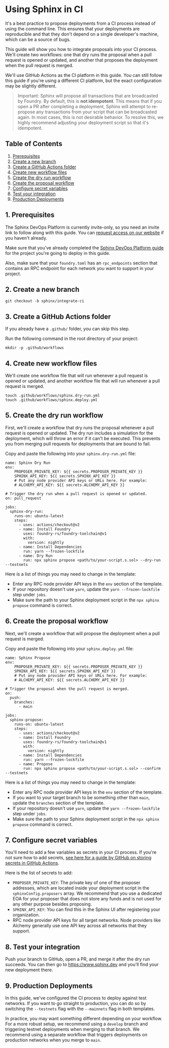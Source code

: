 # Using Sphinx in CI

It's a best practice to propose deployments from a CI process instead of using the command line. This ensures that your deployments are reproducible and that they don't depend on a single developer's machine, which can be a source of bugs.

This guide will show you how to integrate proposals into your CI process. We'll create two workflows: one that dry runs the proposal when a pull request is opened or updated, and another that proposes the deployment when the pull request is merged.

We'll use GitHub Actions as the CI platform in this guide. You can still follow this guide if you're using a different CI platform, but the exact configuration may be slightly different.

> Important: Sphinx will propose all transactions that are broadcasted by Foundry. By default, this is **not idempotent**. This means that if you open a PR after completing a deployment, Sphinx will attempt to re-propose any transactions from your script that can be broadcasted again. In most cases, this is not desirable behavior. To resolve this, we highly recommend adjusting your deployment script so that it's idempotent.

## Table of Contents

1. [Prerequisites](#1-prerequisites)
2. [Create a new branch](#2-create-a-new-branch)
3. [Create a GitHub Actions folder](#3-create-a-github-actions-folder)
4. [Create new workflow files](#4-create-new-workflow-files)
5. [Create the dry run workflow](#5-create-the-dry-run-workflow)
6. [Create the proposal workflow](#6-create-the-proposal-workflow)
7. [Configure secret variables](#7-configure-secret-variables)
8. [Test your integration](#8-test-your-integration)
9. [Production Deployments](#9-production-deployments)

## 1. Prerequisites

The Sphinx DevOps Platform is currently invite-only, so you need an invite link to follow along with this guide. You can [request access on our website](https://sphinx.dev) if you haven't already.

Make sure that you've already completed the [Sphinx DevOps Platform guide](https://github.com/sphinx-labs/sphinx/blob/develop/docs/ops-getting-started.md) for the project you're going to deploy in this guide.

Also, make sure that your `foundry.toml` has an `rpc_endpoints` section that contains an RPC endpoint for each network you want to support in your project.

## 2. Create a new branch

```
git checkout -b sphinx/integrate-ci
```

## 3. Create a GitHub Actions folder

If you already have a `.github/` folder, you can skip this step.

Run the following command in the root directory of your project:

```
mkdir -p .github/workflows
```

## 4. Create new workflow files

We'll create one workflow file that will run whenever a pull request is opened or updated, and another workflow file that will run whenever a pull request is merged.

```
touch .github/workflows/sphinx.dry-run.yml
touch .github/workflows/sphinx.deploy.yml
```

## 5. Create the dry run workflow

First, we'll create a workflow that dry runs the proposal whenever a pull request is opened or updated. The dry run includes a simulation for the deployment, which will throw an error if it can't be executed. This prevents you from merging pull requests for deployments that are bound to fail.

Copy and paste the following into your `sphinx.dry-run.yml` file:

```
name: Sphinx Dry Run
env:
    PROPOSER_PRIVATE_KEY: ${{ secrets.PROPOSER_PRIVATE_KEY }}
    SPHINX_API_KEY: ${{ secrets.SPHINX_API_KEY }}
    # Put any node provider API keys or URLs here. For example:
    # ALCHEMY_API_KEY: ${{ secrets.ALCHEMY_API_KEY }}

# Trigger the dry run when a pull request is opened or updated.
on: pull_request

jobs:
  sphinx-dry-run:
    runs-on: ubuntu-latest
    steps:
      - uses: actions/checkout@v2
      - name: Install Foundry
        uses: foundry-rs/foundry-toolchain@v1
        with:
          version: nightly
      - name: Install Dependencies
        run: yarn --frozen-lockfile
      - name: Dry Run
        run: npx sphinx propose <path/to/your-script.s.sol> --dry-run --testnets
```

Here is a list of things you may need to change in the template:
- Enter any RPC node provider API keys in the `env` section of the template.
- If your repository doesn't use `yarn`, update the `yarn --frozen-lockfile` step under `jobs`.
- Make sure the path to your Sphinx deployment script in the `npx sphinx propose` command is correct.

## 6. Create the proposal workflow
Next, we'll create a workflow that will propose the deployment when a pull request is merged.

Copy and paste the following into your `sphinx.deploy.yml` file:

```
name: Sphinx Propose
env:
    PROPOSER_PRIVATE_KEY: ${{ secrets.PROPOSER_PRIVATE_KEY }}
    SPHINX_API_KEY: ${{ secrets.SPHINX_API_KEY }}
    # Put any node provider API keys or URLs here. For example:
    # ALCHEMY_API_KEY: ${{ secrets.ALCHEMY_API_KEY }}

# Trigger the proposal when the pull request is merged.
on:
  push:
    branches:
      - main

jobs:
  sphinx-propose:
    runs-on: ubuntu-latest
    steps:
      - uses: actions/checkout@v2
      - name: Install Foundry
        uses: foundry-rs/foundry-toolchain@v1
        with:
          version: nightly
      - name: Install Dependencies
        run: yarn --frozen-lockfile
      - name: Propose
        run: npx sphinx propose <path/to/your-script.s.sol> --confirm --testnets
```

Here is a list of things you may need to change in the template:
- Enter any RPC node provider API keys in the `env` section of the template.
- If you want to your target branch to be something other than `main`, update the `branches` section of the template.
- If your repository doesn't use `yarn`, update the `yarn --frozen-lockfile` step under `jobs`.
- Make sure the path to your Sphinx deployment script in the `npx sphinx propose` command is correct.

## 7. Configure secret variables

You'll need to add a few variables as secrets in your CI process. If you're not sure how to add secrets, [see here for a guide by GitHub on storing secrets in GitHub Actions](https://docs.github.com/en/actions/security-guides/using-secrets-in-github-actions).

Here is the list of secrets to add:
- `PROPOSER_PRIVATE_KEY`: The private key of one of the proposer addresses, which are located inside your deployment script in the `sphinxConfig.proposers` array. We recommend that you use a dedicated EOA for your proposer that does not store any funds and is not used for any other purpose besides proposing.
- `SPHINX_API_KEY`: You can find this in the Sphinx UI after registering your organization.
- RPC node provider API keys for all target networks. Node providers like Alchemy generally use one API key across all networks that they support.

## 8. Test your integration

Push your branch to GitHub, open a PR, and merge it after the dry run succeeds. You can then go to https://www.sphinx.dev and you'll find your new deployment there.

## 9. Production Deployments
In this guide, we've configured the CI process to deploy against test networks. If you want to go straight to production, you can do so by switching the `--testnets` flag with the `--mainnets` flag in both templates.

In practice, you may want something different depending on your workflow. For a more robust setup, we recommend using a `develop` branch and triggering testnet deployments when merging to that branch. We recommend using a separate workflow that triggers deployments on production networks when you merge to `main`.
